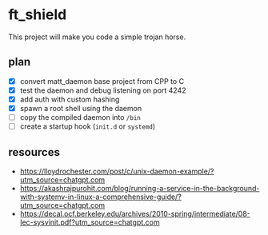 # ft_shield
This project will make you code a simple trojan horse.

## plan
- [x] convert matt_daemon base project from CPP to C
- [x] test the daemon and debug listening on port 4242
- [x] add auth with custom hashing
- [x] spawn a root shell using the daemon
- [ ] copy the compiled daemon into `/bin`
- [ ] create a startup hook (`init.d` or `systemd`)

## resources
- https://lloydrochester.com/post/c/unix-daemon-example/?utm_source=chatgpt.com
- https://akashrajpurohit.com/blog/running-a-service-in-the-background-with-systemv-in-linux-a-comprehensive-guide/?utm_source=chatgpt.com
- https://decal.ocf.berkeley.edu/archives/2010-spring/intermediate/08-lec-sysvinit.pdf?utm_source=chatgpt.com
